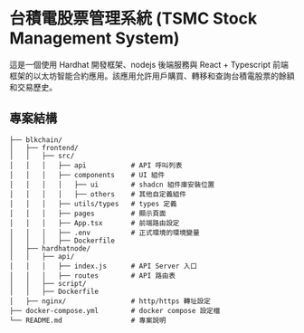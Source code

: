 # 台積電股票管理系統 (TSMC Stock Management System)
這是一個使用 Hardhat 開發框架、nodejs 後端服務與 React + Typescript 前端框架的以太坊智能合約應用。該應用允許用戶購買、轉移和查詢台積電股票的餘額和交易歷史。
## 專案結構
``` 
├── blkchain/
│   ├── frontend/
│   │   ├── src/
│   │   │   ├── api           # API 呼叫列表
│   │   │   ├── components    # UI 組件
│   │   │   │   ├── ui        # shadcn 組件庫安裝位置
│   │   │   │   ├── others    # 其他自定義組件
│   │   │   ├── utils/types   # types 定義
│   │   │   ├── pages         # 顯示頁面
│   │   │   ├── App.tsx       # 前端路由設定
│   │   │   ├── .env          # 正式環境的環境變量
│   │   │   ├── Dockerfile
│   ├── hardhatnode/
│   │   ├── api/
│   │   │   ├── index.js      # API Server 入口
│   │   │   ├── routes        # API 路由表
│   │   ├── script/
│   │   ├── Dockerfile
│   ├── nginx/                # http/https 轉址設定
├── docker-compose.yml        # docker compose 設定檔
└── README.md                 # 專案說明
```